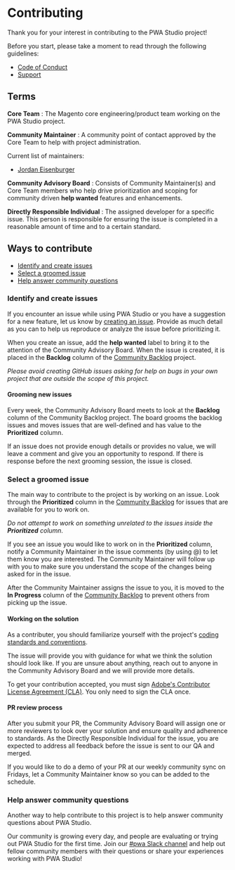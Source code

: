 # Contributing

Thank you for your interest in contributing to the PWA Studio project!

Before you start, please take a moment to read through the following guidelines:

-   [Code of Conduct][]
-   [Support][]

## Terms

**Core Team**
: The Magento core engineering/product team working on the PWA Studio project.

**Community Maintainer**
: A community point of contact approved by the Core Team to help with project administration.

Current list of maintainers:

-   [Jordan Eisenburger](https://github.com/Jordaneisenburger)

**Community Advisory Board**
: Consists of Community Maintainer(s) and Core Team members who help drive prioritization and scoping for community driven **help wanted** features and enhancements.

**Directly Responsible Individual**
: The assigned developer for a specific issue.
This person is responsible for ensuring the issue is completed in a reasonable amount of time and to a certain standard.

## Ways to contribute

-   [Identify and create issues](#identify-and-create-issues)
-   [Select a groomed issue](#select-a-groomed-issue)
-   [Help answer community questions](#help-answer-community-questions)

### Identify and create issues

If you encounter an issue while using PWA Studio or you have a suggestion for a new feature, let us know by [creating an issue][].
Provide as much detail as you can to help us reproduce or analyze the issue before prioritizing it.

When you create an issue, add the **help wanted** label to bring it to the attention of the Community Advisory Board.
When the issue is created, it is placed in the **Backlog** column of the [Community Backlog][] project.

_Please avoid creating GitHub issues asking for help on bugs in your own project that are outside the scope of this project._

#### Grooming new issues

Every week, the Community Advisory Board meets to look at the **Backlog** column of the Community Backlog project.
The board grooms the backlog issues and moves issues that are well-defined and has value to the **Prioritized** column.

If an issue does not provide enough details or provides no value, we will leave a comment and give you an opportunity to respond.
If there is response before the next grooming session, the issue is closed.

### Select a groomed issue

The main way to contribute to the project is by working on an issue.
Look through the **Prioritized** column in the [Community Backlog][] for issues that are available for you to work on.

_Do not attempt to work on something unrelated to the issues inside the **Prioritized** column._

If you see an issue you would like to work on in the **Prioritized** column, notify a Community Maintainer in the issue comments (by using @) to let them know you are interested.
The Community Maintainer will follow up with you to make sure you understand the scope of the changes being asked for in the issue.

After the Community Maintainer assigns the issue to you, it is moved to the **In Progress** column of the [Community Backlog][] to prevent others from picking up the issue.

#### Working on the solution

As a contributer, you should familiarize yourself with the project's [coding standards and conventions][].

The issue will provide you with guidance for what we think the solution should look like.
If you are unsure about anything, reach out to anyone in the Community Advisory Board and we will provide more details.

To get your contribution accepted, you must sign [Adobe's Contributor License Agreement (CLA)](https://opensource.adobe.com/cla.html).
You only need to sign the CLA once.

#### PR review process

After you submit your PR, the Community Advisory Board will assign one or more reviewers to look over your solution and ensure quality and adherence to standards.
As the Directly Responsible Individual for the issue, you are expected to address all feedback before the issue is sent to our QA and merged.

If you would like to do a demo of your PR at our weekly community sync on Fridays, let a Community Maintainer know so you can be added to the schedule.

### Help answer community questions

Another way to help contribute to this project is to help answer community questions about PWA Studio.

Our community is growing every day, and people are evaluating or trying out PWA Studio for the first time.
Join our [#pwa Slack channel][] and help out fellow community members with their questions or share your experiences working with PWA Studio!

[code of conduct]: CODE_OF_CONDUCT.md
[support]: SUPPORT.md
[community backlog]: https://github.com/magento/pwa-studio/projects/3
[#pwa slack channel]: https://magentocommeng.slack.com/archives/C71HNKYS2
[creating an issue]: https://github.com/magento/pwa-studio/issues/new/choose
[coding standards and conventions]: https://github.com/magento/pwa-studio/wiki/Project-coding-standards-and-conventions
